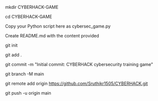 mkdir CYBERHACK-GAME

cd CYBERHACK-GAME

Copy your Python script here as cybersec_game.py

Create README.md with the content provided

git init

git add .

git commit -m "Initial commit: CYBERHACK cybersecurity training game"

git branch -M main

git remote add origin https://github.com/Sruthikr1505/CYBERHACK.git

git push -u origin main
